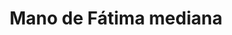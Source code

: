 ---
title: Mano de Fátima mediana
date: 
draft: false

# descripcion
description : Mano de Fátima mediana

materials: Plata 925

color: Plateado

dimensions: 1,8cm x 2,5cm

code: 02-14-0199

type: "Dijes"

categories: []

price: $2.440,00

price_eftvo: $2.075,00

# Images
# first image will be shown in the product page
images:
  # - image: "images/path_to_image"
  # La ubicacion de las imagenes es imagenes/Dijes/Dijes.Plata/02-14-0199-mano-de-fatima-mediana
  - image: "./images/dijes/plata/02-14-0199-mano-de-fatima-mediana.JPG"
---